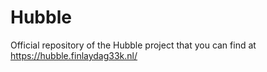 # Hubble
Official repository of the Hubble project that you can find at https://hubble.finlaydag33k.nl/

